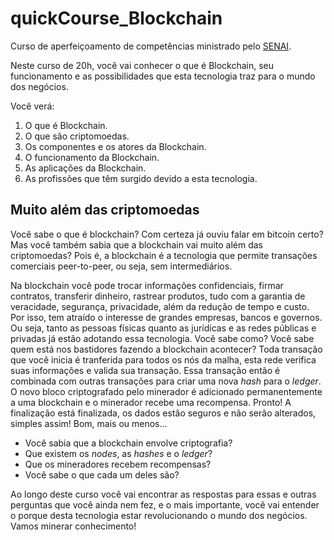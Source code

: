 # quickCourse_Blockchain

Curso de aperfeiçoamento de competências ministrado pelo [SENAI](https://portalead.sp.senai.br/).

Neste curso de 20h, você vai conhecer o que é Blockchain, seu funcionamento e as possibilidades que esta tecnologia traz para o mundo dos negócios.

Você verá:

1. O que é Blockchain.
2. O que são criptomoedas.
3. Os componentes e os atores da Blockchain.
4. O funcionamento da Blockchain.
5. As aplicações da Blockchain.
6. As profissões que têm surgido devido a esta tecnologia.

## Muito além das criptomoedas

Você sabe o que é blockchain? Com certeza já ouviu falar em bitcoin certo? Mas você também sabia que a blockchain vai muito além das criptomoedas?
Pois é, a blockchain é a tecnologia que permite transações comerciais peer-to-peer, ou seja, sem intermediários.

 Na blockchain você pode trocar informações confidenciais, firmar contratos, transferir dinheiro, rastrear produtos, tudo com a garantia de veracidade, segurança, privacidade, além da redução de tempo e custo.
 Por isso, tem atraído o interesse de grandes empresas, bancos e governos. Ou seja, tanto as pessoas físicas quanto as jurídicas e as redes públicas e privadas já estão adotando essa tecnologia. Você sabe como?
 Você sabe quem está nos bastidores fazendo a blockchain acontecer? Toda transação que você inicia é tranferida para todos os nós da malha, esta rede verifica suas informações e valida sua transação. Essa transação então é combinada com outras transações para criar uma nova *hash* para o *ledger*.
 O novo bloco criptografado pelo minerador é adicionado permanentemente a uma blockchain e o minerador recebe uma recompensa.
 Pronto! A finalização está finalizada, os dados estão seguros e não serão alterados, simples assim! Bom, mais ou menos...

* Você sabia que a blockchain envolve criptografia?
* Que existem os *nodes*, as *hashes* e o *ledger*?
* Que os mineradores recebem recompensas?
* Você sabe o que cada um deles são?

Ao longo deste curso você vai encontrar as respostas para essas e outras perguntas que você ainda nem fez, e o mais importante, você vai entender o porque desta tecnologia estar revolucionando o mundo dos negócios. Vamos minerar conhecimento!

